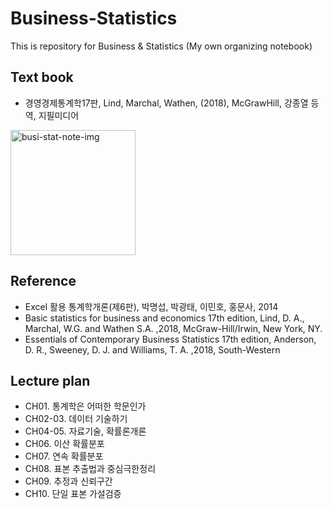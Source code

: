 # Business-Statistics
This is repository for Business &amp; Statistics (My own organizing notebook)


## Text book
-  경영경제통계학17판, Lind, Marchal, Wathen, (2018), McGrawHill, 강종열 등 역, 지필미디어


<img width="200" alt="busi-stat-note-img" src="http://image.kyobobook.co.kr/images/book/xlarge/000/x9791132101000.jpg">

## Reference
- Excel 활용 통계학개론(제6판), 박명섭, 박광태, 이민호, 홍문사, 2014
- Basic statistics for business and economics 17th edition, Lind, D. A., Marchal,
W.G. and Wathen S.A. ,2018, McGraw-Hill/Irwin, New York, NY. 
- Essentials of Contemporary Business Statistics 17th edition, Anderson, D. R.,
Sweeney, D. J. and Williams, T. A. ,2018, South-Western

## Lecture plan
- CH01. 통계학은 어떠한 학문인가
- CH02-03. 데이터 기술하기
- CH04-05. 자료기술, 확률론개론
- CH06. 이산 확률분포
- CH07. 연속 확률분포
- CH08. 표본 추출법과 중심극한정리
- CH09. 추정과 신뢰구간
- CH10. 단일 표본 가설검증
